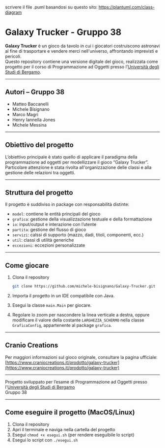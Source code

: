 scrivere il file .puml basandosi su questo sito: https://plantuml.com/class-diagram

# Galaxy Trucker - Gruppo 38

**Galaxy Trucker** è un gioco da tavolo in cui i giocatori costruiscono astronavi al fine di trasportare e vendere merci nell'universo, affrontando imprevisti e pericoli.  
Questo repository contiene una versione digitale del gioco, realizzata come progetto per il corso di Programmazione ad Oggetti presso l’[Università degli Studi di Bergamo](https://www.unibg.it/).

---

## Autori – Gruppo 38
- Matteo Baccanelli  
- Michele Bisignano  
- Marco Magri  
- Henry Iannella Jones  
- Michele Messina  

---

## Obiettivo del progetto

L’obiettivo principale è stato quello di applicare il paradigma della programmazione ad oggetti per modellizzare il gioco “Galaxy Trucker”.  
Particolare attenzione è stata rivolta all'organizzazione delle classi e alla gestione delle relazioni tra oggetti.

---

## Struttura del progetto

Il progetto è suddiviso in package con responsabilità distinte:

- `model`: contiene le entità principali del gioco  
- `grafica`: gestione della visualizzazione testuale e della formattazione  
- `io`: input/output e interazione con l’utente  
- `partita`: gestione del flusso di gioco  
- `servizi`: calssi di supporto (mazzo, dadi, titoli, componenti, ecc.)  
- `util`: classi di utilità generiche  
- `eccezioni`: eccezioni personalizzate

---

## Come giocare

1. Clona il repository  
   ```sh
   git clone https://github.com/michele-bisignano/Galaxy-Trucker.git
   ```

2. Importa il progetto in un IDE compatibile con Java.

3. Esegui la classe `main.Main` per giocare.

4. Regolare lo zoom per nascondere la linea verticale a destra, oppure modificare il valore della costante `LARGHEZZA_SCHERMO` nella classe `GraficaConfig`, appartenente al package `grafica`.

---

## Cranio Creations

Per maggiori informazioni sul gioco originale, consultare la pagina ufficiale:  
[https://www.craniocreations.it/prodotto/galaxy-trucker](https://www.craniocreations.it/prodotto/galaxy-trucker)

---

Progetto sviluppato per l’esame di Programmazione ad Oggetti presso l'[Università degli Studi di Bergamo](https://www.unibg.it/)  
Gruppo 38

---

## Come eseguire il progetto (MacOS/Linux)

1. Clona il repository 
2. Apri il terminale e naviga nella cartella del progetto
3. Esegui ```chmod +x esegui.sh``` (per rendere eseguibile lo script)
4. Esegui lo script con ```./esegui.sh```
